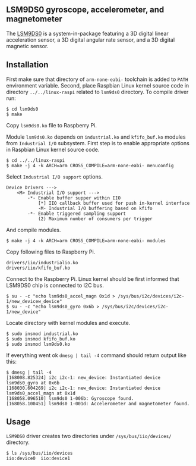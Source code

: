 ## LSM9DS0 gyroscope, accelerometer, and magnetometer ##

The [LSM9DS0](http://www.st.com/web/catalog/sense_power/FM89/SC1448/PF258556) is 
a system-in-package featuring a 3D digital linear acceleration sensor, a 3D 
digital angular rate sensor, and a 3D digital magnetic sensor. 

## Installation ##

First make sure that directory of `arm-none-eabi-` toolchain is added to `PATH` 
environment variable. Second, place Raspbian Linux kernel source code in 
directory `../../linux-raspi` related to `lsm9ds0` directory. To compile driver 
run:

```
$ cd lsm9ds0
$ make
```

Copy `lsm9ds0.ko` file to Raspberry Pi.

Module `lsm9ds0.ko` depends on `industrial.ko` and `kfifo_buf.ko` modules from 
`Industrial I/O` subsystem. First step is to enable appropriate options in 
Raspbian Linux kernel source code.

```
$ cd ../../linux-raspi
$ make -j 4 -k ARCH=arm CROSS_COMPILE=arm-none-eabi- menuconfig
```

Select `Industrial I/O support` options.

```
Device Drivers --->
    <M> Industrial I/O support --->
        -*- Enable buffer supper within IIO
            [*] IIO callback buffer used for push in-kernel interface
            -M- Industrial I/O buffering based on kfifo
        -*- Enable triggered sampling support
            (2) Maximum number of consumers per trigger
```

And compile modules.

```
$ make -j 4 -k ARCH=arm CROSS_COMPILE=arm-none-eabi- modules
```

Copy following files to Raspberry Pi.

```
drivers/iio/industrialio.ko
drivers/iio/kfifo_buf.ko
```

Connect to the Raspberry Pi. Linux kernel should be first informed that LSM9DS0 
chip is connected to I2C bus. 

```
$ su - -c "echo lsm9ds0_accel_magn 0x1d > /sys/bus/i2c/devices/i2c-1/new_devicew_device"
$ su - -c "echo lsm9ds0_gyro 0x6b > /sys/bus/i2c/devices/i2c-1/new_device"
```

Locate directory with kernel modules and execute.

```
$ sudo insmod industrial.ko
$ sudo insmod kfifo_buf.ko
$ sudo insmod lsm9ds0.ko
```

If everything went ok `dmesg | tail -4` command should return output like this:

```
$ dmesg | tail -4
[168008.825324] i2c i2c-1: new_device: Instantiated device lsm9ds0_gyro at 0x6b
[168030.604269] i2c i2c-1: new_device: Instantiated device lsm9ds0_accel_magn at 0x1d
[168058.096510] lsm9ds0 1-006b: Gyroscope found.
[168058.100451] lsm9ds0 1-001d: Accelerometer and magnetometer found.
```

## Usage ##

`LSM9DS0` driver creates two directories under `/sys/bus/iio/devices/` 
directory. 

```
$ ls /sys/bus/iio/devices
iio:device0  iio:device1
```



